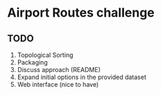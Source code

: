 # Airport Routes challenge

## TODO
1. Topological Sorting
2. Packaging
3. Discuss approach (README)
4. Expand initial options in the provided dataset
5. Web interface (nice to have)